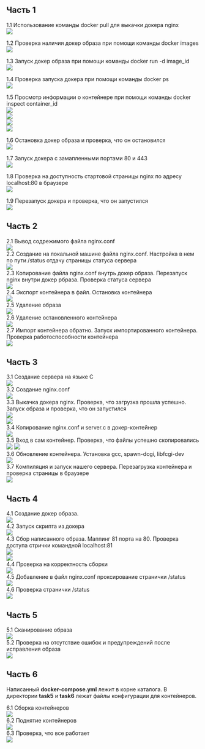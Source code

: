 ## Часть 1 

1.1 Использование команды docker pull для выкачки докера nginx   
<img src="pictures/1.png"/>   

1.2 Проверка наличия докер образа при помощи команды docker images  
<img src="pictures/2.png"/>   

1.3 Запуск докер образа при помощи команды docker run -d image_id   
<img src="pictures/3.png"  />  

1.4 Проверка запуска докера при помощи команды docker ps   
<img src="pictures/4.png"  />  

1.5 Просмотр информации о контейнере при помощи команды docker inspect container_id   
<img src="pictures/5.png"  />   
<img src="pictures/5_1.png"  />   
<img src="pictures/5_2.png"  />    
<img src="pictures/5_3.png"  />   

1.6 Остановка докер образа и проверка, что он остановился   
<img src="pictures/6.png"  />    

1.7 Запуск докера с замапленными портами 80 и 443    
<img src="pictures/7.png"  />   

1.8 Проверка на доступность стартовой страницы nginx по адресу localhost:80 в браузере   
<img src="pictures/8.png"  />   

1.9 Перезапуск докера и проверка, что он запустился   
<img src="pictures/9.png"  />

## Часть 2

2.1 Вывод содрежимого файла nginx.conf  
<img src="pictures/10.png"  />   
2.2 Создание на локальной машине файла nginx.conf. Настройка в нем по пути /status отдачу страницы статуса сервера   
<img src="pictures/img_8.png"  />          
2.3 Копирование файла nginx.conf внутрь докер образа. Перезапуск nginx внутри докер рбраза. Проверка статуса сервера   
<img src="pictures/11.png"  />  
2.4 Экспорт контейнера в файл. Остановка контейнера   
<img src="pictures/12.png"  />  
2.5 Удаление образа   
<img src="pictures/13.png"  />  
2.6 Удаление остановленного контейнера   
<img src="pictures/14.png"  />  
2.7 Импорт контейнера обратно. Запуск импортированного контейнера. Проверка работоспособности контейнера   
<img src="pictures/15.png"  />    

## Часть 3
3.1 Создание сервера на языке С   
<img src="pictures/16.png"  />  
3.2 Создание nginx.conf   
<img src="pictures/17.png"  />   
3.3 Выкачка докера nginx. Проверка, что загрузка прошла успешно. Запуск образа и проверка, что он запустился   
<img src="pictures/18.png"  />   
<img src="pictures/img.png"  />   
3.4 Копирование nginx.conf и server.c в докер-контейнер   
<img src="pictures/19.png"  />   
3.5 Вход в сам контейнер. Проверка, что файлы успешно скопировались  
<img src="pictures/20.png"  />
<img src="pictures/21.png"  />  
3.6 Обновление контейнера. Установка gcc, spawn-dcgi, libfcgi-dev  
<img src="pictures/22.png"  />   
3.7 Компиляция и запуск нашего сервера. Перезагрузка контейнера и проверка страницы в браузере   
<img src="pictures/24.png"  />
## Часть 4 
4.1 Создание докер образа.    
<img src="pictures/img_1.png"  />   
4.2 Запуск скрипта из докера     
<img src="pictures/img_2.png"  />   
4.3 Сбор написанного образа. Маппинг 81 порта на 80. Проверка доступа стрички командной localhost:81   
<img src="pictures/27.png"  />   
<img src="pictures/28.png"  />   
4.4 Проверка на корректность сборки   
<img src="pictures/29.png"  />   
4.5 Добавление в файл nginx.conf проксирование странички /status   
<img src="pictures/30.png"  />   
4.6 Проверка странички /status   
<img src="pictures/31.png"  />   

## Часть 5
5.1 Сканирование образа   
<img src="pictures/img_3.png"  />  
5.2 Проверка на отсутствие ошибок и предупреждений после исправления образа  
<img src="pictures/img_4.png"  />
## Часть 6
Написанный **docker-compose.yml** лежит в корне каталога. В директории **task5** и **task6** лежат файлы конфигурации для контейнеров. 

6.1 Сборка контейнеров   
<img src="pictures/img_5.png"  />    
6.2 Поднятие контейнеров  
<img src="pictures/img_6.png"  />    
6.3 Проверка, что все работает   
<img src="pictures/img_7.png"  />  
